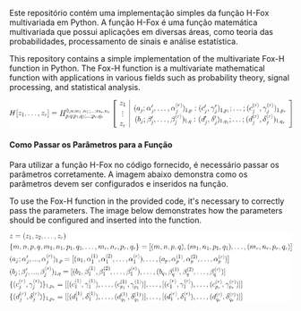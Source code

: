 
Este repositório contém uma implementação simples da função H-Fox multivariada em Python. A função H-Fox é uma função matemática multivariada que possui aplicações em diversas áreas, como teoria das probabilidades, processamento de sinais e análise estatística.

This repository contains a simple implementation of the multivariate Fox-H function in Python. The Fox-H function is a multivariate mathematical function with applications in various fields such as probability theory, signal processing, and statistical analysis.

![CodeCogsEqn](./FoxH.png) 
#### Como Passar os Parâmetros para a Função

Para utilizar a função H-Fox no código fornecido, é necessário passar os parâmetros corretamente. A imagem abaixo demonstra como os parâmetros devem ser configurados e inseridos na função.

To use the Fox-H function in the provided code, it's necessary to correctly pass the parameters. The image below demonstrates how the parameters should be configured and inserted into the function.

![CodeCogsEqn](./CodeCogsEqn.png) 

